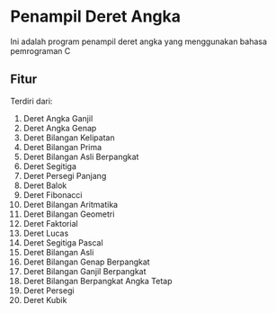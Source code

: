 # Penampil Deret Angka
Ini adalah program penampil deret angka yang menggunakan bahasa pemrograman C


## Fitur

Terdiri dari:
1. Deret Angka Ganjil
2. Deret Angka Genap
3. Deret Bilangan Kelipatan
4. Deret Bilangan Prima
5. Deret Bilangan Asli Berpangkat
6. Deret Segitiga
7. Deret Persegi Panjang
8. Deret Balok
9. Deret Fibonacci
10. Deret Bilangan Aritmatika
11. Deret Bilangan Geometri
12. Deret Faktorial
13. Deret Lucas
14. Deret Segitiga Pascal
15. Deret Bilangan Asli
16. Deret Bilangan Genap Berpangkat
17. Deret Bilangan Ganjil Berpangkat
18. Deret Bilangan Berpangkat Angka Tetap
19. Deret Persegi
20. Deret Kubik

